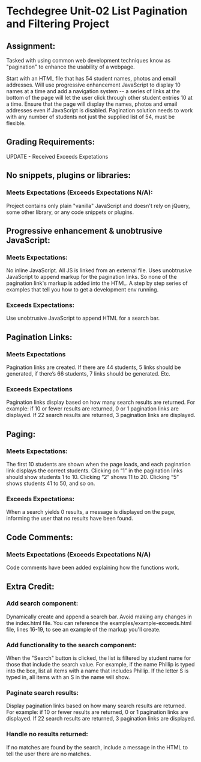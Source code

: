 # Techdegree Unit-02 List Pagination and Filtering Project

## Assignment:

Tasked with using common web development techniques know as "pagination" to enhance the usability of a webpage.

Start with an HTML file that has 54 student names, photos and email addresses. Will use progressive enhancement JavaScript to display 10 names at a time and add a navigation system -- a series of links at the bottom of the page will let the user click through other student entries 10 at a time.
Ensure that the page will display the names, photos and email addresses even if JavaScript is disabled.
Pagination solution needs to work with any number of students not just the supplied list of 54, must be flexible.

## Grading Requirements:

UPDATE - Received Exceeds Expetations

## No snippets, plugins or libraries:

### Meets Expectations (Exceeds Expectations N/A):

Project contains only plain "vanilla" JavaScript and doesn't rely on jQuery, some other library, or any code snippets or plugins.

## Progressive enhancement & unobtrusive JavaScript:

### Meets Expectations:

No inline JavaScript. All JS is linked from an external file.
Uses unobtrusive JavaScript to append markup for the pagination links. So none of the pagination link's markup is added into the HTML. A step by step series of examples that tell you how to get a development env running.

### Exceeds Expectations:

Use unobtrusive JavaScript to append HTML for a search bar.

## Pagination Links:

### Meets Expectations

Pagination links are created. If there are 44 students, 5 links should be generated, if there’s 66 students, 7 links should be generated. Etc.

### Exceeds Expectations

Pagination links display based on how many search results are returned. For example: if 10 or fewer results are returned, 0 or 1 pagination links are displayed. If 22 search results are returned, 3 pagination links are displayed.

## Paging:

### Meets Expectations:

The first 10 students are shown when the page loads, and each pagination link displays the correct students.
Clicking on “1” in the pagination links should show students 1 to 10. Clicking “2” shows 11 to 20. Clicking “5” shows students 41 to 50, and so on.

### Exceeds Expectations:

When a search yields 0 results, a message is displayed on the page, informing the user that no results have been found.

## Code Comments:

### Meets Expectations (Exceeds Expectations N/A)

Code comments have been added explaining how the functions work.

## Extra Credit:

### Add search component:

Dynamically create and append a search bar. Avoid making any changes in the index.html file. You can reference the examples/example-exceeds.html file, lines 16-19, to see an example of the markup you'll create.

### Add functionality to the search component:

When the "Search" button is clicked, the list is filtered by student name for those that include the search value. For example, if the name Phillip is typed into the box, list all items with a name that includes Phillip. If the letter S is typed in, all items with an S in the name will show.

### Paginate search results:

Display pagination links based on how many search results are returned. For example: if 10 or fewer results are returned, 0 or 1 pagination links are displayed. If 22 search results are returned, 3 pagination links are displayed.

### Handle no results returned:

If no matches are found by the search, include a message in the HTML to tell the user there are no matches.
